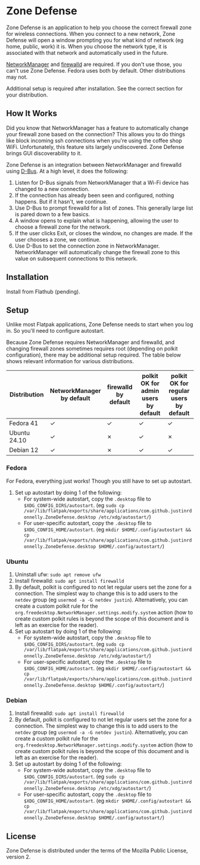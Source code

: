 # Zone Defense

Zone Defense is an application to help you choose the correct firewall zone for wireless connections. When you connect to a new network, Zone Defense will open a window prompting you for what kind of network (eg home, public, work) it is. When you choose the network type, it is associated with that network and automatically used in the future.

[NetworkManager](https://networkmanager.dev/) and [firewalld](https://firewalld.org/) are required. If you don't use those, you can't use Zone Defense. Fedora uses both by default. Other distributions may not.

Additional setup is required after installation. See the correct section for your distribution.

## How It Works

Did you know that NetworkManager has a feature to automatically change your firewall zone based on the connection? This allows you to do things like block incoming ssh connections when you're using the coffee shop WiFi. Unfortunately, this feature sits largely undiscovered. Zone Defense brings GUI discoverability to it. 

Zone Defense is an integration between NetworkManager and firewalld using [D-Bus](https://www.freedesktop.org/wiki/Software/dbus/). At a high level, it does the following:

1. Listen for D-Bus signals from NetworkManager that a Wi-Fi device has changed to a new connection.
2. If the connection has already been seen and configured, nothing happens. But if it hasn't, we continue.
3. Use D-Bus to prompt firewalld for a list of zones. This generally large list is pared down to a few basics.
4. A window opens to explain what is happening, allowing the user to choose a firewall zone for the network.
5. If the user clicks Exit, or closes the window, no changes are made. If the user chooses a zone, we continue.
6. Use D-Bus to set the connection zone in NetworkManager. NetworkManager will automatically change the firewall zone to this value on subsequent connections to this network.

## Installation

Install from Flathub (pending).

## Setup

Unlike most Flatpak applications, Zone Defense needs to start when you log in. So you'll need to configure autostart.

Because Zone Defense requires NetworkManager and firewalld, and changing firewall zones sometimes requires root (depending on polkit configuration), there may be additional setup required. The table below shows relevant information for various distributions.

| Distribution | NetworkManager<br/>by default | firewalld<br/>by default | polkit OK for<br/>admin users<br/>by default | polkit OK for<br/>regular users<br/>by default |
| ------------ | ----------------------------- | ------------------------ | -------------------------------------------- | ---------------------------------------------- |
| Fedora 41    | &check;                       | &check;                  | &check;                                      | &check;                                        |
| Ubuntu 24.10 | &check;                       | &cross;                  | &check;                                      | &cross;                                        |
| Debian 12    | &check;                       | &cross;                  | &check;                                      | &check;                                        |

### Fedora

For Fedora, everything just works! Though you still have to set up autostart.

1. Set up autostart by doing 1 of the following:
    - For system-wide autostart, copy the `.desktop` file to `$XDG_CONFIG_DIRS/autostart`. (eg `sudo cp /var/lib/flatpak/exports/share/applications/com.github.justinrdonnelly.ZoneDefense.desktop /etc/xdg/autostart/`)
    - For user-specific autostart, copy the `.desktop` file to `$XDG_CONFIG_HOME/autostart`. (eg `mkdir $HOME/.config/autostart && cp /var/lib/flatpak/exports/share/applications/com.github.justinrdonnelly.ZoneDefense.desktop $HOME/.config/autostart/`)

### Ubuntu

1. Uninstall ufw: `sudo apt remove ufw`
2. Install firewalld: `sudo apt install firewalld`
3. By default, polkit is configured to not let regular users set the zone for a connection. The simplest way to change this is to add users to the `netdev` group (eg `usermod -a -G netdev justin`). Alternatively, you can create a custom polkit rule for the `org.freedesktop.NetworkManager.settings.modify.system` action (how to create custom polkit rules is beyond the scope of this document and is left as an exercise for the reader).
4. Set up autostart by doing 1 of the following:
    - For system-wide autostart, copy the `.desktop` file to `$XDG_CONFIG_DIRS/autostart`. (eg `sudo cp /var/lib/flatpak/exports/share/applications/com.github.justinrdonnelly.ZoneDefense.desktop /etc/xdg/autostart/`)
    - For user-specific autostart, copy the `.desktop` file to `$XDG_CONFIG_HOME/autostart`. (eg `mkdir $HOME/.config/autostart && cp /var/lib/flatpak/exports/share/applications/com.github.justinrdonnelly.ZoneDefense.desktop $HOME/.config/autostart/`)

### Debian

1. Install firewalld: `sudo apt install firewalld`
2. By default, polkit is configured to not let regular users set the zone for a connection. The simplest way to change this is to add users to the `netdev` group (eg `usermod -a -G netdev justin`). Alternatively, you can create a custom polkit rule for the `org.freedesktop.NetworkManager.settings.modify.system` action (how to create custom polkit rules is beyond the scope of this document and is left as an exercise for the reader).
3. Set up autostart by doing 1 of the following:
    - For system-wide autostart, copy the `.desktop` file to `$XDG_CONFIG_DIRS/autostart`. (eg `sudo cp /var/lib/flatpak/exports/share/applications/com.github.justinrdonnelly.ZoneDefense.desktop /etc/xdg/autostart/`)
    - For user-specific autostart, copy the `.desktop` file to `$XDG_CONFIG_HOME/autostart`. (eg `mkdir $HOME/.config/autostart && cp /var/lib/flatpak/exports/share/applications/com.github.justinrdonnelly.ZoneDefense.desktop $HOME/.config/autostart/`)

## License

Zone Defense is distributed under the terms of the Mozilla Public License, version 2.
